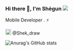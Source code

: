 ### Hi there 👋, I'm Shègun ![](https://pbs.twimg.com/profile_banners/860357608552763393/1593430830/1500x500)

Mobile Developer . ⚡️ 

[<img src='https://cdn.jsdelivr.net/npm/simple-icons@3.0.1/icons/twitter.svg' alt='github' height='18'>](https://twitter.com/Shek_draw)  @Shek_draw


![Anurag's GitHub stats](https://github-readme-stats.vercel.app/api?username=Shek863&hide=contribs,prs)

<!--
**sethgnavo/sethgnavo** is a ✨ _special_ ✨ repository because its `README.md` (this file) appears on your GitHub profile.

Here are some ideas to get you started:

- 🔭 I’m currently working on ...
- 🌱 I’m currently learning ...
- 👯 I’m looking to collaborate on ...
- 🤔 I’m looking for help with ...
- 💬 Ask me about ...
- 📫 How to reach me: ...
- 😄 Pronouns: ...
- ⚡ Fun fact: ...
-->
